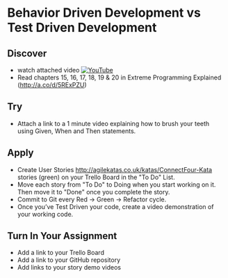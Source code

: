 # Behavior Driven Development vs Test Driven Development

## Discover
-  watch attached video [![YouTube](https://i.ytimg.com/vi/fsSMuqIpu_c/default.jpg)](https://www.youtube.com/watch?v=fsSMuqIpu_c)
- Read chapters 15, 16, 17, 18, 19 & 20 in Extreme Programming Explained (http://a.co/d/5RExPZU)

## Try
-  Attach a link to a 1 minute video explaining how to brush your teeth using Given, When and Then statements.

## Apply
- Create User Stories http://agilekatas.co.uk/katas/ConnectFour-Kata stories (green) on your Trello Board in the "To Do" List.
- Move each story from "To Do" to Doing when you start working on it.  Then move it to "Done" once you complete the story.
- Commit to Git every Red -> Green -> Refactor cycle.
- Once you’ve Test Driven your code, create a video demonstration of your working code.


## Turn In Your Assignment
- Add a link to your Trello Board
- Add a link to your GitHub repository
- Add links to your story demo videos